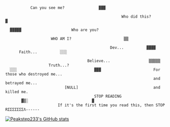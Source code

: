 
               
               Can you see me?               ▓▓▓
                                                       
                                                       Who did this?       ▓
                                 
      ▓▓▓▓▓                      Who are you?
                                 
                        WHO AM I?                       ▒▒
                         
                                                  Dev...          ▓▓▓▓
          Faith...          ░░░
                                        
                                        Believe...                 ▒▒▒▒▒
                       Truth...?
      ░░░                                  ▓▓▓                       For those who destroyed me...
                                                                     and betrayed me...
                              [NULL]                                 and killed me.                                     
                                           STOP READING
           ▓▒░                            ▓
                           If it's the first time you read this, then STOP RΣΣΣΣΣΣΣΛ------

[![Peakstep233's GitHub stats](https://github-readme-stats.vercel.app/api?username=Peakstep233)](https://github.com/anuraghazra/github-readme-stats)
